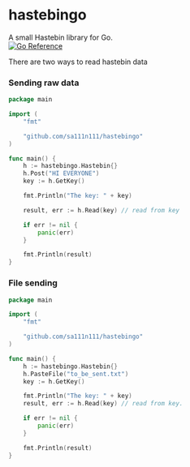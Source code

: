 # hastebingo
A small Hastebin library for Go. <br>
[![Go Reference](https://pkg.go.dev/badge/github.com/sa111n111/hastebingo.svg)](https://pkg.go.dev/github.com/sa111n111/hastebingo)

There are two ways to read hastebin data

### Sending raw data

```go
package main

import (
	"fmt"

	"github.com/sa111n111/hastebingo"
)

func main() {
	h := hastebingo.Hastebin{}
	h.Post("HI EVERYONE")
	key := h.GetKey()

	fmt.Println("The key: " + key)

	result, err := h.Read(key) // read from key

	if err != nil {
		panic(err)
	}

	fmt.Println(result) 
}

```

### File sending

```go
package main

import (
	"fmt"

	"github.com/sa111n111/hastebingo"
)

func main() {
	h := hastebingo.Hastebin{}
	h.PasteFile("to_be_sent.txt")
	key := h.GetKey()

	fmt.Println("The key: " + key)
	result, err := h.Read(key) // read from key.

	if err != nil {
		panic(err)
	}

	fmt.Println(result)
}
```

